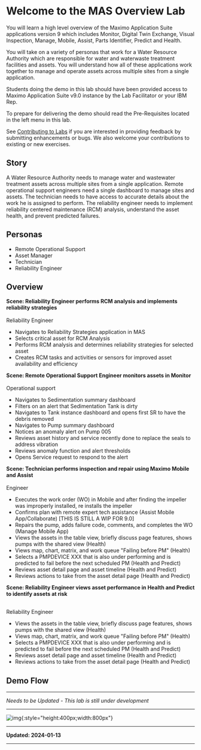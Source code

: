 # Welcome to the MAS Overview Lab

You will learn a high level overview of the Maximo Application Suite applications version 9 which includes Monitor, Digital Twin Exchange, Visual Inspection, Manage, Mobile, Assist, Parts Identifier, Predict and Health.  

You will take on a variety of personas that work for a Water Resource Authority which are responsible for water and waterwaste treatment facilities and assets. You will understand how all of these applications work together to manage and operate assets across multiple sites from a single application.  

Students doing the demo in this lab should have been provided access to Maximo Application Suite v9.0 instance by the Lab Facilitator or your IBM Rep.  

To prepare for delivering the demo should read the Pre-Requisites located in the left menu in this lab.

See [Contributing to Labs](../../contribute/) if you are interested in providing feedback by submitting enhancements or bugs.  We also 
welcome your contributions to existing or new exercises. 

## Story

A Water Resource Authority needs to manage water and wastewater treatment assets across multiple sites from a single application.  Remote operational support engineers need a single dashboard to manage sites and assets.  The technician needs to have access to accurate details about the work he is assigned to perform. The reliability engineer needs to implement reliability centered maintenance (RCM) analysis, understand the asset health, and prevent predicted failures.


## Personas

- Remote Operational Support<br>
- Asset Manager<br>
- Technician<br>
- Reliability Engineer<br>

## Overview

<b>Scene: Reliability Engineer performs RCM analysis and implements reliability strategies</b><br>
<br>
Reliability Engineer

- Navigates to Reliability Strategies application in MAS
- Selects critical asset for RCM Analysis
- Performs RCM analysis and determines reliability strategies for selected asset
- Creates RCM tasks and activities or sensors for improved asset availability and efficiency


<b>Scene: Remote Operational Support Engineer monitors assets in Monitor</b><br>
<br>
Operational support

- Navigates to Sedimentation summary dashboard
- Filters on an alert that Sedimentation Tank is dirty
- Navigates to Tank instance dashboard and opens first SR to have the debris removed
- Navigates to Pump summary dashboard 
- Notices an anomaly alert on Pump 005
- Reviews asset history and service recently done to replace the seals to address vibration
- Reviews anomaly function and alert thresholds
- Opens Service request to respond to the alert


<b>Scene: Technician performs inspection and repair using Maximo Mobile and Assist</b><br>
<br>
Engineer

- Executes the work order (WO) in Mobile and after finding the impeller was improperly installed, re installs the impeller
- Confirms plan with remote expert tech assistance (Assist Mobile App/Collaborate)  [THIS IS STILL A WIP FOR 9.0]
- Repairs the pump, adds failure code, comments, and completes the WO (Manage Mobile App) 
- Views the assets in the table view, briefly discuss page features, shows pumps with the shared view (Health)
- Views map, chart, matrix, and work queue "Failing before PM" (Health)
- Selects a PMPDEVICE XXX that is also under performing and is predicted to fail before the next scheduled PM (Health and Predict)
- Reviews asset detail page and asset timeline (Health and Predict)
- Reviews actions to take from the asset detail page (Health and Predict)

<b>Scene: Reliability Engineer views asset performance in Health and Predict to identify assets at risk</b><br>
<br>

Reliability Engineer

- Views the assets in the table view, briefly discuss page features, shows pumps with the shared view (Health)
- Views map, chart, matrix, and work queue "Failing before PM" (Health)
- Selects a PMPDEVICE XXX that is also under performing and is predicted to fail before the next scheduled PM (Health and Predict)
- Reviews asset detail page and asset timeline (Health and Predict)
- Reviews actions to take from the asset detail page (Health and Predict)


## Demo Flow 

---

*Needs to be Updated - This lab is still under development*  

---

![img](img/demo_flow.png){:style="height:400px;width:800px"}

---

**Updated: 2024-01-13**

---